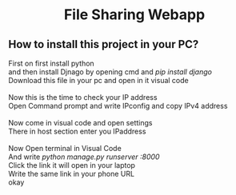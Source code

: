 # <p align="center" text-size="20px">File Sharing Webapp</p>

## How to install this project in your PC?

First on first install python<br>
and then install Djnago by opening cmd and _pip install django_
<br>
Download this file in your pc and open in it visual code
<br>
<br>
Now this is the time to check your IP address
<br>
Open Command prompt and write IPconfig and copy IPv4 address
<br>
<br>
Now come in visual code and open settings<br>
There in host section enter you IPaddress<br>
<br>
Now Open terminal in Visual Code<br>
And write _python manage.py runserver <your IP address>:8000_ <br>
Click the link it will open in your laptop<br>
Write the same link in your phone URL<br>
okay

